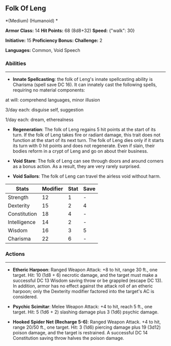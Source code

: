 ## Folk Of Leng
*(Medium) (Humanoid) *

**Armor Class:** 14
**Hit Points:** 68 (8d8+32)
**Speed:** {"walk": 30}

**Initiative:** 15
**Proficiency Bonus:**
**Challenge:** 2

**Languages:** Common, Void Speech

### Abilities
 --- 
- **Innate Spellcasting**: the folk of Leng's innate spellcasting ability is Charisma (spell save DC 16). It can innately cast the following spells, requiring no material components:

at will: comprehend languages, minor illusion

3/day each: disguise self, suggestion

1/day each: dream, etherealness

- **Regeneration**: The folk of Leng regains 5 hit points at the start of its turn. If the folk of Leng takes fire or radiant damage, this trait does not function at the start of its next turn. The folk of Leng dies only if it starts its turn with 0 hit points and does not regenerate. Even if slain, their bodies reform in a crypt of Leng and go on about their business.

- **Void Stare**: The folk of Leng can see through doors and around corners as a bonus action. As a result, they are very rarely surprised.

- **Void Sailors**: The folk of Leng can travel the airless void without harm.



| Stats | Modifier | Stat | Save
| ---- | ---- | ---- | ---- |
| Strength | 12 | 1 | - |
| Dexterity | 15 | 2 | 4 |
| Constitution | 18 | 4 | - |
| Intelligence | 14 | 2 | - |
| Wisdom | 16 | 3 | 5 |
| Charisma | 22 | 6 | - |

### Actions
 --- 
- **Etheric Harpoon**: Ranged Weapon Attack: +8 to hit, range 30 ft., one target. Hit: 10 (1d8 + 6) necrotic damage, and the target must make a successful DC 13 Wisdom saving throw or be grappled (escape DC 13). In addition, armor has no effect against the attack roll of an etheric harpoon; only the Dexterity modifier factored into the target's AC is considered.

- **Psychic Scimitar**: Melee Weapon Attack: +4 to hit, reach 5 ft., one target. Hit: 5 (1d6 + 2) slashing damage plus 3 (1d6) psychic damage.

- **Hooked Spider Net (Recharge 5-6)**: Ranged Weapon Attack. +4 to hit, range 20/50 ft., one target. Hit: 3 (1d6) piercing damage plus 19 (3d12) poison damage, and the target is restrained. A successful DC 14 Constitution saving throw halves the poison damage.


